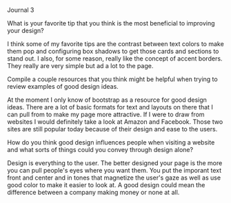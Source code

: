 Journal 3 

What is your favorite tip that you think is the most beneficial to improving your design?

I think some of my favorite tips are the contrast between text colors to make them pop and configuring box shadows to get those cards and sections to stand out. I also, for some reason, really like the concept of accent borders. They really are very simple but ad a lot to the page.

Compile a couple resources that you think might be helpful when trying to review examples of good design ideas.

At the moment I only know of bootstrap as a resource for good design ideas. There are a lot of basic formats for text and layouts on there that I can pull from to make my page more attractive. If I were to draw from websites I would definitely take a look at Amazon and Facebook. Those two sites are still popular today because of their design and ease to the users.

How do you think good design influences people when visiting a website and what sorts of things could you convey through design alone?

Design is everything to the user. The better designed your page is the more you can pull people's eyes where you want them. You put the imporant text front and center and in tones that magnetize the user's gaze as well as use good color to make it easier to look at. A good design could mean the difference between a company making money or none at all.